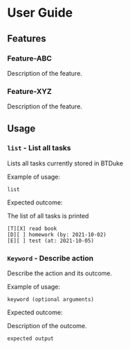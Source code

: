 # User Guide

## Features 

### Feature-ABC

Description of the feature.

### Feature-XYZ

Description of the feature.

## Usage

### `list` - List all tasks

Lists all tasks currently stored in BTDuke

Example of usage: 

`list`

Expected outcome:

The list of all tasks is printed

```
[T][X] read book
[D][ ] homework (by: 2021-10-02)
[E][ ] test (at: 2021-10-05)
```

### `Keyword` - Describe action

Describe the action and its outcome.

Example of usage: 

`keyword (optional arguments)`

Expected outcome:

Description of the outcome.

```
expected output
```
